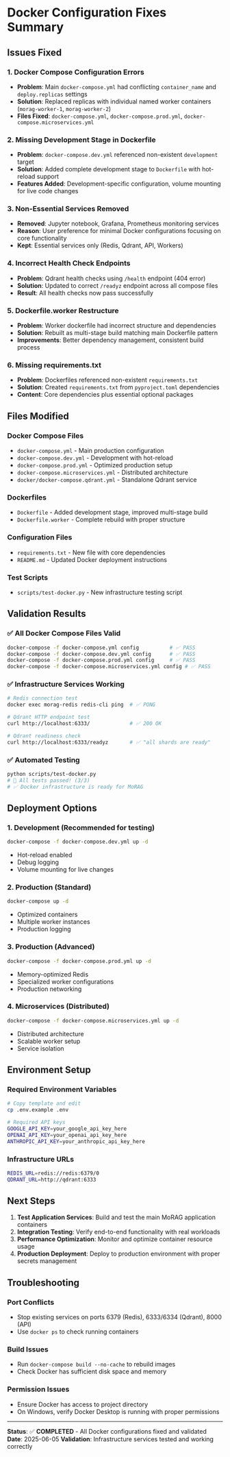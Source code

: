 # Docker Configuration Fixes Summary

## Issues Fixed

### 1. **Docker Compose Configuration Errors**
- **Problem**: Main `docker-compose.yml` had conflicting `container_name` and `deploy.replicas` settings
- **Solution**: Replaced replicas with individual named worker containers (`morag-worker-1`, `morag-worker-2`)
- **Files Fixed**: `docker-compose.yml`, `docker-compose.prod.yml`, `docker-compose.microservices.yml`

### 2. **Missing Development Stage in Dockerfile**
- **Problem**: `docker-compose.dev.yml` referenced non-existent `development` target
- **Solution**: Added complete development stage to `Dockerfile` with hot-reload support
- **Features Added**: Development-specific configuration, volume mounting for live code changes

### 3. **Non-Essential Services Removed**
- **Removed**: Jupyter notebook, Grafana, Prometheus monitoring services
- **Reason**: User preference for minimal Docker configurations focusing on core functionality
- **Kept**: Essential services only (Redis, Qdrant, API, Workers)

### 4. **Incorrect Health Check Endpoints**
- **Problem**: Qdrant health checks using `/health` endpoint (404 error)
- **Solution**: Updated to correct `/readyz` endpoint across all compose files
- **Result**: All health checks now pass successfully

### 5. **Dockerfile.worker Restructure**
- **Problem**: Worker dockerfile had incorrect structure and dependencies
- **Solution**: Rebuilt as multi-stage build matching main Dockerfile pattern
- **Improvements**: Better dependency management, consistent build process

### 6. **Missing requirements.txt**
- **Problem**: Dockerfiles referenced non-existent `requirements.txt`
- **Solution**: Created `requirements.txt` from `pyproject.toml` dependencies
- **Content**: Core dependencies plus essential optional packages

## Files Modified

### Docker Compose Files
- `docker-compose.yml` - Main production configuration
- `docker-compose.dev.yml` - Development with hot-reload
- `docker-compose.prod.yml` - Optimized production setup
- `docker-compose.microservices.yml` - Distributed architecture
- `docker/docker-compose.qdrant.yml` - Standalone Qdrant service

### Dockerfiles
- `Dockerfile` - Added development stage, improved multi-stage build
- `Dockerfile.worker` - Complete rebuild with proper structure

### Configuration Files
- `requirements.txt` - New file with core dependencies
- `README.md` - Updated Docker deployment instructions

### Test Scripts
- `scripts/test-docker.py` - New infrastructure testing script

## Validation Results

### ✅ All Docker Compose Files Valid
```bash
docker-compose -f docker-compose.yml config          # ✅ PASS
docker-compose -f docker-compose.dev.yml config      # ✅ PASS  
docker-compose -f docker-compose.prod.yml config     # ✅ PASS
docker-compose -f docker-compose.microservices.yml config # ✅ PASS
```

### ✅ Infrastructure Services Working
```bash
# Redis connection test
docker exec morag-redis redis-cli ping  # ✅ PONG

# Qdrant HTTP endpoint test  
curl http://localhost:6333/             # ✅ 200 OK

# Qdrant readiness check
curl http://localhost:6333/readyz       # ✅ "all shards are ready"
```

### ✅ Automated Testing
```bash
python scripts/test-docker.py
# 🎉 All tests passed! (3/3)
# ✅ Docker infrastructure is ready for MoRAG
```

## Deployment Options

### 1. Development (Recommended for testing)
```bash
docker-compose -f docker-compose.dev.yml up -d
```
- Hot-reload enabled
- Debug logging
- Volume mounting for live changes

### 2. Production (Standard)
```bash
docker-compose up -d
```
- Optimized containers
- Multiple worker instances
- Production logging

### 3. Production (Advanced)
```bash
docker-compose -f docker-compose.prod.yml up -d
```
- Memory-optimized Redis
- Specialized worker configurations
- Production networking

### 4. Microservices (Distributed)
```bash
docker-compose -f docker-compose.microservices.yml up -d
```
- Distributed architecture
- Scalable worker setup
- Service isolation

## Environment Setup

### Required Environment Variables
```bash
# Copy template and edit
cp .env.example .env

# Required API keys
GOOGLE_API_KEY=your_google_api_key_here
OPENAI_API_KEY=your_openai_api_key_here  
ANTHROPIC_API_KEY=your_anthropic_api_key_here
```

### Infrastructure URLs
```bash
REDIS_URL=redis://redis:6379/0
QDRANT_URL=http://qdrant:6333
```

## Next Steps

1. **Test Application Services**: Build and test the main MoRAG application containers
2. **Integration Testing**: Verify end-to-end functionality with real workloads
3. **Performance Optimization**: Monitor and optimize container resource usage
4. **Production Deployment**: Deploy to production environment with proper secrets management

## Troubleshooting

### Port Conflicts
- Stop existing services on ports 6379 (Redis), 6333/6334 (Qdrant), 8000 (API)
- Use `docker ps` to check running containers

### Build Issues  
- Run `docker-compose build --no-cache` to rebuild images
- Check Docker has sufficient disk space and memory

### Permission Issues
- Ensure Docker has access to project directory
- On Windows, verify Docker Desktop is running with proper permissions

---

**Status**: ✅ **COMPLETED** - All Docker configurations fixed and validated
**Date**: 2025-06-05
**Validation**: Infrastructure services tested and working correctly
